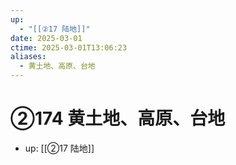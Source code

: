 ```yaml
---
up:
  - "[[②17 陆地]]"
date: 2025-03-01
ctime: 2025-03-01T13:06:23
aliases:
  - 黄土地、高原、台地
---
```


# ②174 黄土地、高原、台地

- up: [[②17 陆地]]
